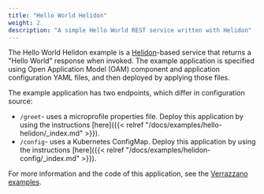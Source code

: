```yaml
---
title: "Hello World Helidon"
weight: 2
description: "A simple Hello World REST service written with Helidon"
---
```


The Hello World Helidon example is a [Helidon](https://helidon.io)-based service that returns a "Hello World" response when invoked. The example application is specified using Open Application Model (OAM) component and application configuration YAML files, and then deployed by applying those files.

The example application has two endpoints, which differ in configuration source:
* `/greet`- uses a microprofile properties file. Deploy this application by using the instructions [here]({{< relref "/docs/examples/hello-helidon/_index.md" >}}).
* `/config`- uses a Kubernetes ConfigMap. Deploy this application by using the instructions [here]({{< relref "/docs/examples/helidon-config/_index.md" >}}).


For more information and the code of this application, see the [Verrazzano examples](https://github.com/verrazzano/examples).
